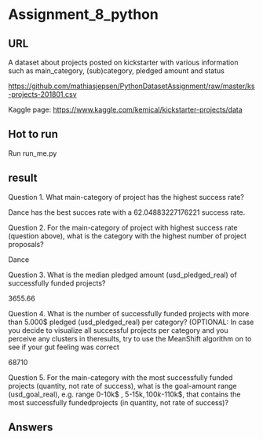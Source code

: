 # Assignment_8_python

## URL

A dataset about projects posted on kickstarter with various information such as main_category, (sub)category, pledged amount and status

https://github.com/mathiasjepsen/PythonDatasetAssignment/raw/master/ks-projects-201801.csv

Kaggle page: https://www.kaggle.com/kemical/kickstarter-projects/data

## Hot to run

Run run_me.py

## result 

Question 1. What main-category of project has the highest success rate?

Dance has the best succes rate with a 62.04883227176221 success rate.

Question 2. For the main-category of project with highest success rate (question above), what is the category with the highest number of project proposals?

Dance

Question 3. What is the median pledged amount (usd_pledged_real) of successfully funded projects?

3655.66

Question 4. What is the number of successfully funded projects with more than 5.000$ pledged (usd_pledged_real) per category? (OPTIONAL: In case you decide to visualize all successful projects per category and you perceive any clusters in theresults, try to use the MeanShift algorithm on to see if your gut feeling was correct

68710

Question 5. For the main-category with the most successfully funded projects (quantity, not rate of success), what is the goal-amount range (usd_goal_real), e.g. range 0-10k$ , 5-15k$, 100k$-110k$, that contains the most successfully fundedprojects (in quantity, not rate of success)?

   
## Answers

